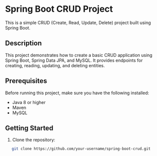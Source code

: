 # Spring Boot CRUD Project

This is a simple CRUD (Create, Read, Update, Delete) project built using Spring Boot.

## Description

This project demonstrates how to create a basic CRUD application using Spring Boot, Spring Data JPA, and MySQL. It provides endpoints for creating, reading, updating, and deleting entities.

## Prerequisites

Before running this project, make sure you have the following installed:

- Java 8 or higher
- Maven
- MySQL

## Getting Started

1. Clone the repository:

```bash
   git clone https://github.com/your-username/spring-boot-crud.git
